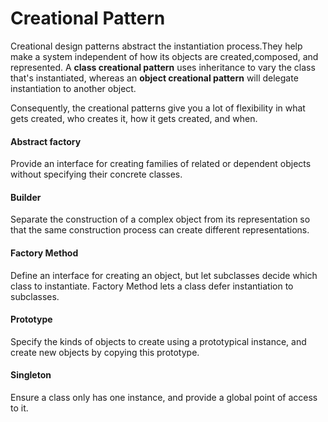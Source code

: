 # Creational Pattern

Creational design patterns abstract the instantiation process.They help make a
system independent of how its objects are created,composed, and represented. A
**class creational pattern** uses inheritance to vary the class that's instantiated,
whereas an **object creational pattern** will delegate instantiation to another object.

Consequently, the creational patterns give you a lot of flexibility in what
gets created, who creates it, how it gets created, and when.

#### Abstract factory

Provide an interface for creating families of related or dependent
objects without specifying their concrete classes.

#### Builder

Separate the construction of a complex object from its representation
so that the same construction process can create different representations. 

#### Factory Method

Define an interface for creating an object, but let subclasses decide
which class to instantiate. Factory Method lets a class defer instantiation to subclasses.

#### Prototype

Specify the kinds of objects to create using a prototypical instance,
and create new objects by copying this prototype. 

#### Singleton

Ensure a class only has one instance, and provide a global point of
access to it.